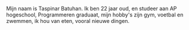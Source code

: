 Mijn naam is Taspinar Batuhan. Ik ben 22 jaar oud, en studeer aan AP hogeschool, Programmeren graduaat, mijn hobby's zijn gym, voetbal en zwemmen, ik hou van eten, vooral nieuwe dingen.